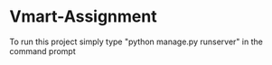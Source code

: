 # Vmart-Assignment

To run this project simply type "python manage.py runserver" in the command prompt
